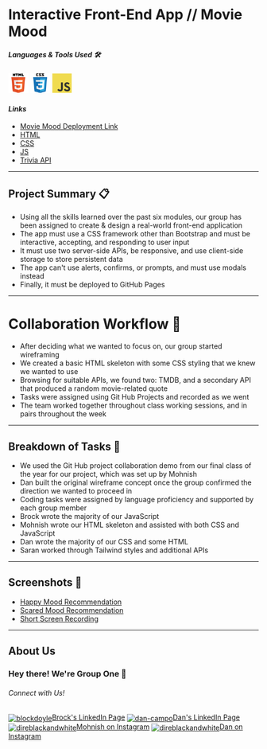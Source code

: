 # Interactive Front-End App // Movie Mood

##### _Languages & Tools Used_ 🛠
<p align="left">
<img src="https://raw.githubusercontent.com/devicons/devicon/master/icons/html5/html5-original-wordmark.svg" alt="html5" width="40" height="40"/>
<img src="https://raw.githubusercontent.com/devicons/devicon/master/icons/css3/css3-original-wordmark.svg" alt="css3" width="40" height="40"/>
<a href="https://developer.mozilla.org/en-US/docs/Web/JavaScript" target="_blank" rel="noreferrer"> <img src="https://raw.githubusercontent.com/devicons/devicon/master/icons/javascript/javascript-original.svg" alt="javascript" width="40" height="40"/> </a>  
</p>

#### _Links_
* <a href="https://mohnishbhujun.github.io/Collab-project-demo/">Movie Mood Deployment Link</a>
* <a href="https://github.com/MohnishBhujun/Collab-project-demo/blob/main/index.html">HTML</a>
* <a href="https://github.com/MohnishBhujun/Collab-project-demo/blob/main/assets/css/main.css">CSS</a>
* <a href="https://github.com/MohnishBhujun/Collab-project-demo/blob/main/assets/js/main.js">JS</a>
* <a href="https://github.com/MohnishBhujun/Collab-project-demo/blob/main/assets/js/trivia.js">Trivia API</a>

-----
## Project Summary 📋
* Using all the skills learned over the past six modules, our group has been assigned to create & design a real-world front-end application 
* The app must use a CSS framework other than Bootstrap and must be interactive, accepting, and responding to user input
* It must use two server-side APIs, be responsive, and use client-side storage to store persistent data 
* The app can't use alerts, confirms, or prompts, and must use modals instead 
* Finally, it must be deployed to GitHub Pages
-----
# Collaboration Workflow 🦾
* After deciding what we wanted to focus on, our group started wireframing
* We created a basic HTML skeleton with some CSS styling that we knew we wanted to use
* Browsing for suitable APIs, we found two: TMDB, and a secondary API that produced a random movie-related quote
* Tasks were assigned using Git Hub Projects and recorded as we went
* The team worked together throughout class working sessions, and in pairs throughout the week
-----
## Breakdown of Tasks 📝
* We used the Git Hub project collaboration demo from our final class of the year for our project, which was set up by Mohnish
* Dan built the original wireframe concept once the group confirmed the direction we wanted to proceed in
* Coding tasks were assigned by language proficiency and supported by each group member
* Brock wrote the majority of our JavaScript
* Mohnish wrote our HTML skeleton and assisted with both CSS and JavaScript
* Dan wrote the majority of our CSS and some HTML
* Saran worked through Tailwind styles and additional APIs 
-----
## Screenshots 📸
* <a href="https://github.com/MohnishBhujun/Collab-project-demo/blob/main/assets/images/example-1.png">Happy Mood Recommendation</a>
* <a href="https://github.com/MohnishBhujun/Collab-project-demo/blob/main/assets/images/example-2.png">Scared Mood Recommendation</a>
* <a href="https://streamable.com/gtunz3">Short Screen Recording</a>

-----
## About Us
<h3 align="left">Hey there! We're Group One 👋 </h3>

<h6 align="left">Connect with Us!</h6>
<p align="left">
<a href="https://linkedin.com/in/blockdoyle" target="blank"><img align="center" src="https://raw.githubusercontent.com/rahuldkjain/github-profile-readme-generator/master/src/images/icons/Social/linked-in-alt.svg" alt="blockdoyle" height="30" width="40" />Brock's LinkedIn Page</a>  
<a href="https://linkedin.com/in/dan-campo" target="blank"><img align="center" src="https://raw.githubusercontent.com/rahuldkjain/github-profile-readme-generator/master/src/images/icons/Social/linked-in-alt.svg" alt="dan-campo" height="30" width="40" />Dan's LinkedIn Page</a>
<a href="https://instagram.com/mbkbhd" target="blank"><img align="center" src="https://raw.githubusercontent.com/rahuldkjain/github-profile-readme-generator/master/src/images/icons/Social/instagram.svg" alt="direblackandwhite" height="30" width="40"/>Mohnish on Instagram</a>
<a href="https://instagram.com/direpike" target="blank"><img align="center" src="https://raw.githubusercontent.com/rahuldkjain/github-profile-readme-generator/master/src/images/icons/Social/instagram.svg" alt="direblackandwhite" height="30" width="40" />Dan on Instagram</a>
</p>
